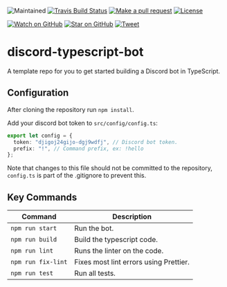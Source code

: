 ![Maintained][maintained-badge]
[![Travis Build Status][build-badge]][build]
[![Make a pull request][prs-badge]][prs]
[![License](http://img.shields.io/badge/Licence-MIT-brightgreen.svg)](LICENSE.md)

[![Watch on GitHub][github-watch-badge]][github-watch]
[![Star on GitHub][github-star-badge]][github-star]
[![Tweet][twitter-badge]][twitter]

# discord-typescript-bot

A template repo for you to get started building a Discord bot in TypeScript.

## Configuration

After cloning the repository run `npm install`.

Add your discord bot token to `src/config/config.ts`:

```ts
export let config = {
  token: "djigoj24gijo-dgj9wdfj", // Discord bot token.
  prefix: "!", // Command prefix, ex: !hello
};
```

Note that changes to this file should not be committed to the repository, `config.ts` is part of the .gitignore to prevent this.

## Key Commands

| Command         | Description                  |
| --------------- | ---------------------------- |
| `npm run start` | Run the bot.                 |
| `npm run build` | Build the typescript code.   |
| `npm run lint`  | Runs the linter on the code. |
| `npm run fix-lint`  | Fixes most lint errors using Prettier. |
| `npm run test`  | Run all tests.               |

[build-badge]: https://travis-ci.org/hopskipnfall/discord-typescript-bot.svg?branch=master&style=style=flat-square
[build]: https://travis-ci.org/hopskipnfall/discord-typescript-bot
[license-badge]: https://img.shields.io/badge/license-Apache2-blue.svg?style=style=flat-square
[license]: https://github.com/hopskipnfall/discord-typescript-bot/blob/master/LICENSE.md
[prs-badge]: https://img.shields.io/badge/PRs-welcome-brightgreen.svg?style=flat-square
[prs]: http://makeapullrequest.com
[github-watch-badge]: https://img.shields.io/github/watchers/hopskipnfall/discord-typescript-bot.svg?style=social
[github-watch]: https://github.com/hopskipnfall/discord-typescript-bot/watchers
[github-star-badge]: https://img.shields.io/github/stars/hopskipnfall/discord-typescript-bot.svg?style=social
[github-star]: https://github.com/hopskipnfall/discord-typescript-bot/stargazers
[twitter]: https://twitter.com/intent/tweet?text=Check%20out%20angular-electron!%20https://github.com/hopskipnfall/discord-typescript-bot%20%F0%9F%91%8D
[twitter-badge]: https://img.shields.io/twitter/url/https/github.com/hopskipnfall/discord-typescript-bot.svg?style=social
[maintained-badge]: https://img.shields.io/badge/maintained-yes-brightgreen
